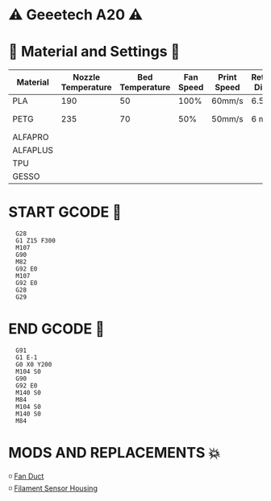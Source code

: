 # ⚠️ Geeetech A20 ⚠️

# 🔨 Material and Settings 🔧
Material | Nozzle Temperature | Bed Temperature | Fan Speed | Print Speed | Retraction Distance | Retraction Speed | Note And Problems
------------ | ------------- | ------------- | ------------- | ------------- | ------------- | ------------- | -------------
PLA | 190 | 50 | 100% | 60mm/s | 6.5 mm | 25mm/s | //
PETG | 235 | 70 | 50% | 50mm/s | 6 mm | 25mm/s | Little Stringing
ALFAPRO |  |  |  |  |  |  |
ALFAPLUS |  |  |  |  |  |  |
TPU |  |  |  |  |  |  |
GESSO |  |  |  |  |  |  |


# START GCODE 🏁
```
  G28
  G1 Z15 F300
  M107
  G90
  M82
  G92 E0
  M107
  G92 E0
  G28
  G29
 ```
# END GCODE 🏁
```
  G91
  G1 E-1
  G0 X0 Y200
  M104 S0
  G90
  G92 E0
  M140 S0
  M84
  M104 S0
  M140 S0
  M84
  ```
  
# MODS AND REPLACEMENTS 💥
<p> 
  ◽ <a href ="https://www.thingiverse.com/thing:3910223">Fan Duct </a> <br>
  ◽ <a href =" https://www.thingiverse.com/thing:3151040">Filament Sensor Housing </a> <br>
 
  
</p>

